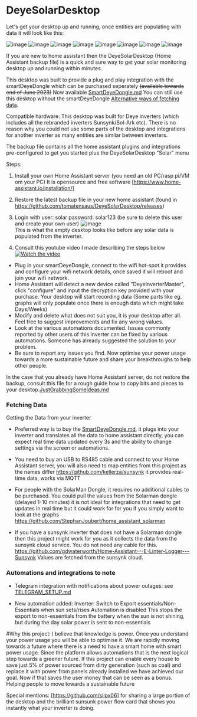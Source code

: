 # DeyeSolarDesktop

Let's get your desktop up and running, once entities are populating with data it will look like this:

![image](./DeyeTab.png)
![image](./GraphsTab1.png)
![image](./GraphsTab2.png)
![image](./InverterValuesTab.png)
![image](./ConfigTab.png)
![image](./TimeOfUseTab1.png)
![image](./TimeOfUseTab2.png)
![image](./StandardEnergyDashboard.png)

If you are new to home assistant then the DeyeSolarDesktop (Home Assistant backup file) is a quick and sure way to get your solar monitoring desktop up and running within minutes. 

This desktop was built to provide a plug and play integration with the smartDeyeDongle which can be purchased seperately ~~(available towards end of June 2023)~~ Now available [SmartDeyeDongle.md](./SmartDeyeDongle.md) You can still use this desktop without the smartDeyeDongle [Alternative ways of fetching data](#fetching-data).

Compatible hardware: This desktop was built for Deye inverters (which includes all the rebranded inverters Sunsynk/Sol-Ark etc). There is no reason why you could not use some parts of the desktop and integrations for another inverter as many entities are similar between inverters.

The backup file contains all the home assistant plugins and integrations pre-configured to get you started plus the DeyeSolarDesktop "Solar" menu

Steps:

1. Install your own Home Assistant server  (you need an old PC/rasp pi/VM om your PC) It is opensource and free software [https://www.home-assistant.io/installation/]
2. Restore the latest backup file in your new home assistant (found in https://github.com/tomatensaus/DeyeSolarDesktop/releases)
3. Login with user: solar password: solar123 (be sure to delete this user and create your own user)
   ![image](./EmptyDesktop.png)   
   This is what the empty desktop looks like before any solar data is populated from the inverter.

4. Consult this youtube video I made describing the steps below
[![Watch the video](https://img.youtube.com/vi/sfhMm31nhoE/0.jpg)](https://www.youtube.com/watch?v=sfhMm31nhoE)

* Plug in your smartDeyeDongle, connect to the wifi hot-spot it provides and configure your wifi network details, once saved it will reboot and join your wifi network.
* Home Assistant will detect a new device called "DeyeInverterMaster", click "configure" and input the decryption key provided with your purchase. Your desktop will start recording data (Some parts like eg. graphs will only populate once there is enough data which might take Days/Weeks)
* Modify and delete what does not suit you, it is your desktop after all. Feel free to suggest improvements and fix any wrong values.
* Look at the various automations documented. Issues commonly reported by other users of this inverter can be fixed by various automations. Someone has already suggested the solution to your problem.
* Be sure to report any issues you find. Now optimise your power usage towards a more sustainable future and share your breakthroughs to help other people.


In the case that you already have Home Assistant server, do not restore the backup, consult this file for a rough guide how to copy bits and pieces to your desktop.[JustGrabbingSomeIdeas.md](./JustGrabbingSomeIdeas.md)

### Fetching Data
Getting the Data from your inverter
* Preferred way is to buy the [SmartDeyeDongle.md](./SmartDeyeDongle.md), it plugs into your inverter and translates all the data to home assistant directly, you can expect real time data updated every 3s and the ability to change settings via the screen or automations.

* You need to buy an USB to RS485 cable and connect to your Home Assistant server, you will also need to map entities from this project as the names differ https://github.com/kellerza/sunsynk   it provides real-time data, works via MQTT

* For people with the SolarMan Dongle, it requires no additional cables to be purchased. You could pull the values from the Solarman dongle (delayed 1-10 minutes) it is not ideal for integrations that need to get updates in real time but it could work for for you if you simply want to look at the graphs https://github.com/StephanJoubert/home_assistant_solarman

* If you have a sunsynk inverter that does not have a Solarman dongle then this project might work for you as it collects the data from the sunsynk cloud service. You do not need any cable for this. https://github.com/gdwaterworth/Home-Assistant---E-Linter-Logger---Sunsynk Values are fetched from the sunsynk cloud.

### Automations and integrations to note

* Telegram integration with notifications about power outages:
see [TELEGRAM_SETUP.md](./TELEGRAM_SETUP.md)

* New automation added:
Inverter: Switch to Export essentials/Non-Essentials when sun sets/rises
Automation is disabled
This stops the export to non-essentials from the battery when the sun is not shining, but during the day solar power is sent to non-essentials

#Why this project:
I believe that knowledge is power. Once you understand your power usage you will be able to optimise it. We are rapidly moving towards a future where there is a need to have a smart home with smart power usage. Since the platform allows automations that is the next logical step towards a greener future. If this project can enable every house to save just 5% of power sourced from dirty generation (such as coal) and replace it with power from panels already installed we have achieved our goal. Now if that saves the user money that can be seen as a bonus. Helping people to move towards a sustainable future

Special mentions:
[https://github.com/slipx06] for sharing a large portion of the desktop and the brilliant sunsunk power flow card that shows you instantly what your inverter is doing.
